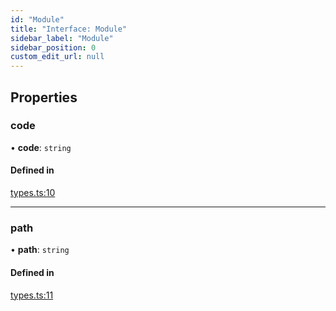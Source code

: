 ```yaml
---
id: "Module"
title: "Interface: Module"
sidebar_label: "Module"
sidebar_position: 0
custom_edit_url: null
---
```


## Properties

### code

• **code**: `string`

#### Defined in

[types.ts:10](https://github.com/codesandbox/sandpack/blob/443abe8/sandpack-client/src/types.ts#L10)

___

### path

• **path**: `string`

#### Defined in

[types.ts:11](https://github.com/codesandbox/sandpack/blob/443abe8/sandpack-client/src/types.ts#L11)
